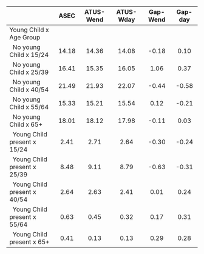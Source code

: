 
|                      |         ASEC |    ATUS-Wend |    ATUS-Wday |     Gap-Wend |      Gap-day |
| -------------------- | :----------: | :----------: | :----------: | :----------: | :----------: |
| Young Child x Age Group |              |              |              |              |              |
| &nbsp;&nbsp;No young Child x 15/24 |        14.18 |        14.36 |        14.08 |        -0.18 |         0.10 |
| &nbsp;&nbsp;No young Child x 25/39 |        16.41 |        15.35 |        16.05 |         1.06 |         0.37 |
| &nbsp;&nbsp;No young Child x 40/54 |        21.49 |        21.93 |        22.07 |        -0.44 |        -0.58 |
| &nbsp;&nbsp;No young Child x 55/64 |        15.33 |        15.21 |        15.54 |         0.12 |        -0.21 |
| &nbsp;&nbsp;No young Child x 65+ |        18.01 |        18.12 |        17.98 |        -0.11 |         0.03 |
| &nbsp;&nbsp;Young Child present x 15/24 |         2.41 |         2.71 |         2.64 |        -0.30 |        -0.24 |
| &nbsp;&nbsp;Young Child present x 25/39 |         8.48 |         9.11 |         8.79 |        -0.63 |        -0.31 |
| &nbsp;&nbsp;Young Child present x 40/54 |         2.64 |         2.63 |         2.41 |         0.01 |         0.24 |
| &nbsp;&nbsp;Young Child present x 55/64 |         0.63 |         0.45 |         0.32 |         0.17 |         0.31 |
| &nbsp;&nbsp;Young Child present x 65+ |         0.41 |         0.13 |         0.13 |         0.29 |         0.28 |

